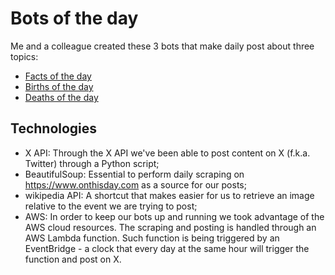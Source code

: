 # Bots of the day
Me and a colleague created these 3 bots that make daily post about three topics:
- [Facts of the day](https://x.com/factsfromtoday)   
- [Births of the day](https://x.com/birthsfromtoday)
- [Deaths of the day](https://x.com/deathsfromtoday)

## Technologies

- X API: Through the X API we've been able to post content on X (f.k.a. Twitter) through a Python script;
- BeautifulSoup: Essential to perform daily scraping on https://www.onthisday.com as a source for our posts;
- wikipedia API: A shortcut that makes easier for us to retrieve an image relative to the event we are trying to post;   
- AWS: In order to keep our bots up and running we took advantage of the AWS cloud resources. The scraping and posting is handled through an AWS Lambda function. Such function is being triggered by an EventBridge - a clock that every day at the same hour will trigger the function and post on X.   




